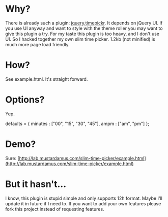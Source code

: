 Why?
====

There is already such a plugin: [jquery.timepickr](http://haineault.com/media/jquery/ui-timepickr/page/). It depends on jQuery UI. If you use UI anyway and want to style with the theme roller you may want to give this plugin a try. For my taste this plugin is too heavy, and I don't use UI. So I hacked together my own slim time picker. 1.2kb (not minified) is much more page load friendly.

How?
====

See example.html. It's straight forward.

Options?
========

Yep.

  defaults = {
    minutes : ["00", "15", "30", "45"],
    ampm : ["am", "pm"]
  };

Demo?
=====

Sure: [http://lab.mustardamus.com/slim-time-picker/example.html](http://lab.mustardamus.com/slim-time-picker/example.html)

But it hasn't...
================

I know, this plugin is stupid simple and only supports 12h format. Maybe I'll update it in future if I need to. If you want to add your own features please fork this project instead of requesting features. 